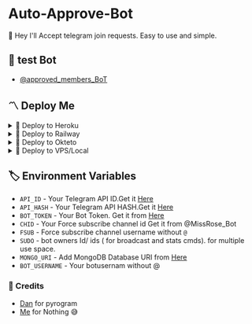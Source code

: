 # Auto-Approve-Bot
👾 Hey I'll Accept telegram join requests. Easy to use and simple.

## 🚀 test Bot
- [@approved_members_BoT](https://t.me/approved_members_BoT)

<h2>〽️ Deploy Me </h2> 
  
<details><summary>📌 Deploy to Heroku </summary>
  
<a href="https://heroku.com/deploy?template=https://github.com/alragi0/Approve"> <img src="https://img.shields.io/badge/Deploy%20To%20Heroku-black?style=for-the-badge&logo=heroku" width="220" height="38.45"></p></a>
</details>

<details><summary>📌 Deploy to Railway </summary>
  
[![Deploy on Railway](https://railway.app/button.svg)](https://railway.app/new/template/w7jSPk)
</details>
  
<details><summary>📌 Deploy to Okteto </summary>
  
[![Deploy on Okteto](https://okteto.com/develop-okteto.svg)](https://cloud.okteto.com/deploy?repository=https://github.com/alragi0/Approve/)
</details>

<details><summary>📌 Deploy to VPS/Local </summary>


  ```ssh
  git clone https://github.com/alragi0/Approve
  ```
  ```ssh
  pip3 install -r requirements.txt
  ```
  # fill config.py vars
  ```ssh
  python3 bot.py
  ```

</details>

## 🏷 Environment Variables
  - `API_ID` - Your Telegram API ID.Get it [Here](my.telegram.org)
  - `API_HASH` - Your Telegram API HASH.Get it [Here](my.telegram.org)
  - `BOT_TOKEN` - Your Bot Token. Get it from [Here](https://t.me/BotFather)
  - `CHID` - Your Force subscribe channel id Get it from @MissRose_Bot
  - `FSUB` - Force subscribe channel username without `@`
  - `SUDO` - bot owners Id/ ids ( for broadcast and stats cmds). for multiple use space.
  - `MONGO_URI` - Add MongoDB Database URI from [Here](https://www.mongodb.com/)
  - `BOT_USERNAME` - Your botusernam without @
  
  
### 💫 Credits
 - [Dan](https://github.com/alragi0) for pyrogram
 - [Me](https://github.com/alragi0) for Nothing 😅
